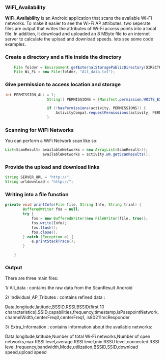 ### WiFi_Availability

**WiFi_Availability** is an Android application that scans the available Wi-Fi networks. To make it easier to see the Wi-Fi AP attributes, two seperate files are output that writes the attributes of Wi-Fi access points into a local file. In addition, it download and uploaded an 8 MByte file to an internet server to calculate the upload and download speeds. 
lets see some code examples.

### Create a directory and a file inside the directory
```java
    File folder = Environment.getExternalStoragePublicDirectory(DIRECTORY_DCIM);
    File Wi_Fi = new File(folder, "All_data.txt");
 ```     
 ### Give permission to access location and storage
 ```java
 int PERMISSION_ALL = 1;
                    String[] PERMISSIONS = {Manifest.permission.WRITE_EXTERNAL_STORAGE, Manifest.permission.READ_EXTERNAL_STORAGE, Manifest.permission.ACCESS_FINE_LOCATION, Manifest.permission.ACCESS_COARSE_LOCATION};

                    if (!hasPermissions(activity, PERMISSIONS)) {
                        ActivityCompat.requestPermissions(activity, PERMISSIONS, PERMISSION_ALL);
                    }
```

### Scanning for WiFi Networks
You can perform a WiFi Network scan like so:
```java
List<ScanResult> availableNetworks = new ArrayList<ScanResult>();
                 availableNetworks = activity.wm.getScanResults();
```  
### Provide the upload and download links
```java
String SERVER_URL = "http://";
String urldownload = "http://";
```  

### Writing into a file function
```java
private void printInfo(File file, String Info, String trial) {
        BufferedWriter fos = null;
        try {
            fos = new BufferedWriter(new FileWriter(file, true));
            fos.write(Info);
            fos.flush();
            fos.close();
        } catch (Exception e) {
            e.printStackTrace();
        }

    }
```    
    
### Output


There are three main files: 

1/ All_data : contains the raw data from the ScanResult Android

2/ Individual_AP_Tributes : contains refined data : 

Data,longitude,latitude,BSSID,RSSI,BSSID(first 10 characteristics),SSID,capabilities,frequency,timestamp,isPasspointNetwork,channelWidth,centerFreq0,centerFreq1, is80211mcResponder

3/ Extra_Information : contains information about the available networks:

Data,longitude,latitude,Number of total Wi-Fi networks,Number of open networks,max RSSI level,average RSSI level,min RSSU level,connected RSSI level,frequency,bandwidth,Mode,utilization,BSSID,SSID,download speed,upload speed
